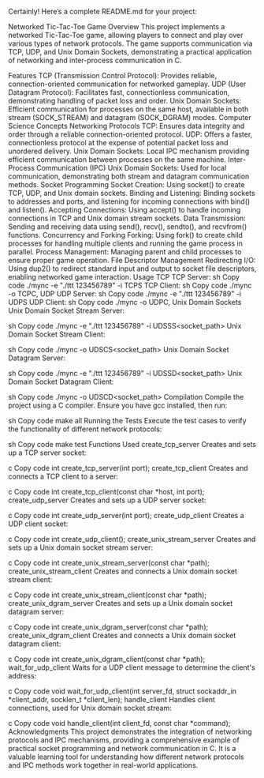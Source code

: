 
Certainly! Here’s a complete README.md for your project:

Networked Tic-Tac-Toe Game
Overview
This project implements a networked Tic-Tac-Toe game, allowing players to connect and play over various types of network protocols. The game supports communication via TCP, UDP, and Unix Domain Sockets, demonstrating a practical application of networking and inter-process communication in C.

Features
TCP (Transmission Control Protocol): Provides reliable, connection-oriented communication for networked gameplay.
UDP (User Datagram Protocol): Facilitates fast, connectionless communication, demonstrating handling of packet loss and order.
Unix Domain Sockets: Efficient communication for processes on the same host, available in both stream (SOCK_STREAM) and datagram (SOCK_DGRAM) modes.
Computer Science Concepts
Networking Protocols
TCP: Ensures data integrity and order through a reliable connection-oriented protocol.
UDP: Offers a faster, connectionless protocol at the expense of potential packet loss and unordered delivery.
Unix Domain Sockets: Local IPC mechanism providing efficient communication between processes on the same machine.
Inter-Process Communication (IPC)
Unix Domain Sockets: Used for local communication, demonstrating both stream and datagram communication methods.
Socket Programming
Socket Creation: Using socket() to create TCP, UDP, and Unix domain sockets.
Binding and Listening: Binding sockets to addresses and ports, and listening for incoming connections with bind() and listen().
Accepting Connections: Using accept() to handle incoming connections in TCP and Unix domain stream sockets.
Data Transmission: Sending and receiving data using send(), recv(), sendto(), and recvfrom() functions.
Concurrency and Forking
Forking: Using fork() to create child processes for handling multiple clients and running the game process in parallel.
Process Management: Managing parent and child processes to ensure proper game operation.
File Descriptor Management
Redirecting I/O: Using dup2() to redirect standard input and output to socket file descriptors, enabling networked game interaction.
Usage
TCP
TCP Server:
sh
Copy code
./mync -e "./ttt 123456789" -i TCPS<port>
TCP Client:
sh
Copy code
./mync -o TCPC<host>,<port>
UDP
UDP Server:
sh
Copy code
./mync -e "./ttt 123456789" -i UDPS<port>
UDP Client:
sh
Copy code
./mync -o UDPC<host>,<port>
Unix Domain Sockets
Unix Domain Socket Stream Server:

sh
Copy code
./mync -e "./ttt 123456789" -i UDSSS<socket_path>
Unix Domain Socket Stream Client:

sh
Copy code
./mync -o UDSCS<socket_path>
Unix Domain Socket Datagram Server:

sh
Copy code
./mync -e "./ttt 123456789" -i UDSSD<socket_path>
Unix Domain Socket Datagram Client:

sh
Copy code
./mync -o UDSCD<socket_path>
Compilation
Compile the project using a C compiler. Ensure you have gcc installed, then run:

sh
Copy code
make all
Running the Tests
Execute the test cases to verify the functionality of different network protocols:

sh
Copy code
make test
Functions Used
create_tcp_server
Creates and sets up a TCP server socket:

c
Copy code
int create_tcp_server(int port);
create_tcp_client
Creates and connects a TCP client to a server:

c
Copy code
int create_tcp_client(const char *host, int port);
create_udp_server
Creates and sets up a UDP server socket:

c
Copy code
int create_udp_server(int port);
create_udp_client
Creates a UDP client socket:

c
Copy code
int create_udp_client();
create_unix_stream_server
Creates and sets up a Unix domain socket stream server:

c
Copy code
int create_unix_stream_server(const char *path);
create_unix_stream_client
Creates and connects a Unix domain socket stream client:

c
Copy code
int create_unix_stream_client(const char *path);
create_unix_dgram_server
Creates and sets up a Unix domain socket datagram server:

c
Copy code
int create_unix_dgram_server(const char *path);
create_unix_dgram_client
Creates and connects a Unix domain socket datagram client:

c
Copy code
int create_unix_dgram_client(const char *path);
wait_for_udp_client
Waits for a UDP client message to determine the client's address:

c
Copy code
void wait_for_udp_client(int server_fd, struct sockaddr_in *client_addr, socklen_t *client_len);
handle_client
Handles client connections, used for Unix domain socket stream:

c
Copy code
void handle_client(int client_fd, const char *command);
Acknowledgments
This project demonstrates the integration of networking protocols and IPC mechanisms, providing a comprehensive example of practical socket programming and network communication in C. It is a valuable learning tool for understanding how different network protocols and IPC methods work together in real-world applications.